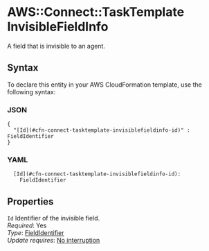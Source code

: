 # AWS::Connect::TaskTemplate InvisibleFieldInfo<a name="aws-properties-connect-tasktemplate-invisiblefieldinfo"></a>

A field that is invisible to an agent\.

## Syntax<a name="aws-properties-connect-tasktemplate-invisiblefieldinfo-syntax"></a>

To declare this entity in your AWS CloudFormation template, use the following syntax:

### JSON<a name="aws-properties-connect-tasktemplate-invisiblefieldinfo-syntax.json"></a>

```
{
  "[Id](#cfn-connect-tasktemplate-invisiblefieldinfo-id)" : FieldIdentifier
}
```

### YAML<a name="aws-properties-connect-tasktemplate-invisiblefieldinfo-syntax.yaml"></a>

```
  [Id](#cfn-connect-tasktemplate-invisiblefieldinfo-id):
    FieldIdentifier
```

## Properties<a name="aws-properties-connect-tasktemplate-invisiblefieldinfo-properties"></a>

`Id` <a name="cfn-connect-tasktemplate-invisiblefieldinfo-id"></a>
Identifier of the invisible field\.  
_Required_: Yes  
_Type_: [FieldIdentifier](aws-properties-connect-tasktemplate-fieldidentifier.md)  
_Update requires_: [No interruption](https://docs.aws.amazon.com/AWSCloudFormation/latest/UserGuide/using-cfn-updating-stacks-update-behaviors.html#update-no-interrupt)
